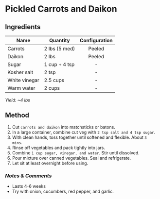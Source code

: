# Pickled Carrots and Daikon

## Ingredients

| Name          | Quantity      | Configuration |
| ------------- | ------------- | :-----------: |
| Carrots       | 2 lbs (5 med) |    Peeled     |
| Daikon        | 2 lbs         |    Peeled     |
| Sugar         | 1 cup + 4 tsp |       -       |
| Kosher salt   | 2 tsp         |       -       |
| White vinegar | 2.5 cups      |       -       |
| Warm water    | 2 cups        |       -       |

_Yield: ~4 lbs_

## Method

1. Cut `carrots and daikon` into matchsticks or batons.
1. In a large container, combine cut veg with `2 tsp salt and 4 tsp sugar`.
1. With clean hands, toss together until softened and flexible. About `3 mins`.
1. Rinse off vegetables and pack tightly into jars.
1. Combine `1 cup sugar, vinegar, and water`. Stir until dissolved.
1. Pour mixture over canned vegetables. Seal and refrigerate.
1. Let sit at least overnight before using.

### _Notes & Comments_

- Lasts 4-6 weeks
- Try with onion, cucumbers, red pepper, and garlic.
